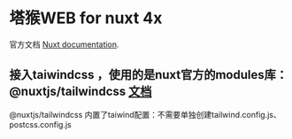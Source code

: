 # 塔猴WEB for nuxt 4x

官方文档 [Nuxt documentation](https://nuxt.com/docs/getting-started/introduction).

## 接入taiwindcss ，使用的是nuxt官方的modules库：@nuxtjs/tailwindcss [文档](https://tailwindcss.com/docs/installation/using-vite)
@nuxtjs/tailwindcss 内置了taiwind配置：不需要单独创建tailwind.config.js、postcss.config.js